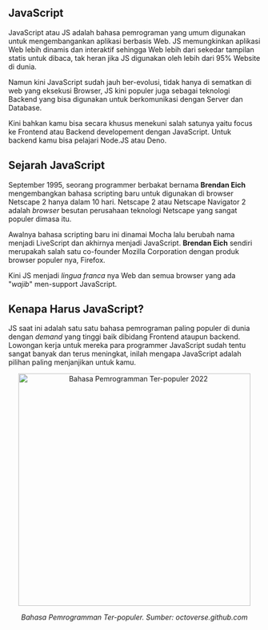 ## JavaScript

JavaScript atau JS adalah bahasa pemrograman yang umum digunakan untuk mengembangankan aplikasi berbasis Web. JS memungkinkan aplikasi Web lebih dinamis dan interaktif sehingga Web lebih dari sekedar tampilan statis untuk dibaca, tak heran jika JS digunakan oleh lebih dari 95% Website di dunia.

Namun kini JavaScript sudah jauh ber-evolusi, tidak hanya di sematkan di web yang eksekusi Browser, JS kini populer juga sebagai teknologi Backend yang bisa digunakan untuk berkomunikasi dengan Server dan Database.

Kini bahkan kamu bisa secara khusus menekuni salah satunya yaitu focus ke Frontend atau Backend developement dengan JavaScript. Untuk backend kamu bisa pelajari Node.JS atau Deno.

## Sejarah JavaScript

September 1995, seorang programmer berbakat bernama **Brendan Eich** mengembangkan bahasa scripting baru untuk digunakan di browser Netscape 2 hanya dalam 10 hari. Netscape 2 atau Netscape Navigator 2 adalah *browser* besutan perusahaan teknologi Netscape yang sangat populer dimasa itu.

Awalnya bahasa scripting baru ini dinamai Mocha lalu berubah nama menjadi LiveScript dan akhirnya menjadi JavaScript. **Brendan Eich** sendiri merupakah salah satu co-founder Mozilla Corporation dengan produk browser populer nya, Firefox.

Kini JS menjadi _lingua franca_ nya Web dan semua browser yang ada "_wajib_" men-support JavaScript.

## Kenapa Harus JavaScript?

JS saat ini adalah satu satu bahasa pemrograman paling populer di dunia dengan _demand_ yang tinggi baik dibidang Frontend ataupun backend. Lowongan kerja untuk mereka para programmer JavaScript sudah tentu sangat banyak dan terus meningkat, inilah mengapa JavaScript adalah pilihan paling menjanjikan untuk kamu.

<div align="center">
<img width="464" alt="Bahasa Pemrogramman Ter-populer 2022" src="https://user-images.githubusercontent.com/3906229/210478432-bf7806a8-def4-4781-9683-88d12f656f95.PNG">
</div>

<p align="center"><i>Bahasa Pemrogramman Ter-populer. Sumber: octoverse.github.com</i></p>